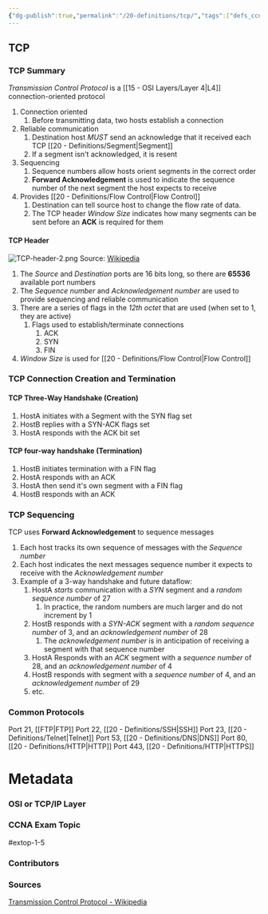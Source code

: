 ```yaml
---
{"dg-publish":true,"permalink":"/20-definitions/tcp/","tags":["defs_ccna"]}
---
```


## TCP
### TCP Summary
*Transmission Control Protocol* is a [[15 - OSI Layers/Layer 4\|L4]] connection-oriented protocol
1. Connection oriented
	1. Before transmitting data, two hosts establish a connection
2. Reliable communication
	1. Destination host *MUST* send an acknowledge that it received each TCP [[20 - Definitions/Segment\|Segment]]
	2. If a segment isn't acknowledged, it is resent
3. Sequencing
	1. Sequence numbers allow hosts orient segments in the correct order
	2. **Forward Acknowledgement** is used to indicate the sequence number of the next segment the host expects to receive
4. Provides [[20 - Definitions/Flow Control\|Flow Control]]
	1. Destination can tell source host to change the flow rate of data.
	2. The TCP header *Window Size* indicates how many segments can be sent before an **ACK** is required for them

#### TCP Header
![TCP-header-2.png](/img/user/CCNA/Attachments/TCP-header-2.png)
	Source: [Wikipedia](https://en.wikipedia.org/wiki/Transmission_Control_Protocol#TCP_segment_structure)
1. The *Source* and *Destination* ports are 16 bits long, so there are **65536** available port numbers
2. The *Sequence number* and *Acknowledgement number* are used to provide sequencing and reliable communication
3. There are a series of flags in the *12th octet* that are used (when set to 1, they are active)
	1. Flags used to establish/terminate connections
		1. ACK
		2. SYN
		3. FIN
4. *Window Size* is used for [[20 - Definitions/Flow Control\|Flow Control]]

### TCP Connection Creation and Termination
#### TCP Three-Way Handshake (Creation)
1. HostA initiates with a Segment with the SYN flag set
2. HostB replies with a SYN-ACK flags set
3. HostA responds with the ACK bit set

#### TCP four-way handshake (Termination)
1. HostB initiates termination with a FIN flag
2. HostA responds with an ACK
3. HostA then send it's own segment with a FIN flag
4. HostB responds with an ACK

### TCP Sequencing
TCP uses **Forward Acknowledgement** to sequence messages
1. Each host tracks its own sequence of messages with the *Sequence number*
2. Each host indicates the next messages sequence number it expects to receive with the *Acknowledgement number*
3. Example of a 3-way handshake and future dataflow:
	1. HostA *starts* communication with a *SYN* segment and a *random sequence number* of 27
		1. In practice, the random numbers are much larger and do not increment by 1
	2. HostB responds with a *SYN-ACK* segment with a *random sequence number* of 3, and an *acknowledgement number* of 28
		1. The *acknowledgement number* is in anticipation of receiving a segment with that sequence number
	3. HostA Responds with an *ACK* segment with a *sequence number* of 28, and an *acknowledgement number* of 4
	4. HostB responds with segment with a *sequence number* of 4, and an *acknowledgement number* of 29
	5. etc.
### Common Protocols
Port 21, [[FTP\|FTP]]
Port 22, [[20 - Definitions/SSH\|SSH]]
Port 23, [[20 - Definitions/Telnet\|Telnet]]
Port 53, [[20 - Definitions/DNS\|DNS]]
Port 80, [[20 - Definitions/HTTP\|HTTP]]
Port 443, [[20 - Definitions/HTTP\|HTTPS]]


# Metadata
### OSI or TCP/IP Layer

### CCNA Exam Topic
#extop-1-5 
### Contributors

### Sources
[Transmission Control Protocol - Wikipedia](https://en.wikipedia.org/wiki/Transmission_Control_Protocol)
